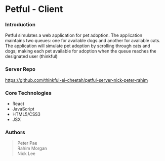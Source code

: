 # Petful - Client

### Introduction

Petful simulates a web application for pet adoption. The application maintains two queues: one for available dogs and another for available cats.
The application will simulate pet adoption by scrolling through cats and dogs; making each pet available for adoption when the queue reaches the designated user (thinkful)

### Server Repo

https://github.com/thinkful-ei-cheetah/petful-server-nick-peter-rahim

### Core Technologies

- React
- JavaScript
- HTML5/CSS3
- JSX

### Authors

> Peter Pae<br/>
> Rahim Morgan<br />
> Nick Lee

